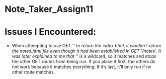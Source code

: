 # Note_Taker_Assign11

# Issues I Encountered:
* When attempting to use GET '*' to return the index.html, it wouldn't return the notes.html file even though it had been established in GET '/notes'. It was later explained to me that '*' is a wildcard, so it matches and stops the other GET routes from being run. If you place it first, the others do not work because it matches everything. If it’s last, it’ll only run if no other route matches.
